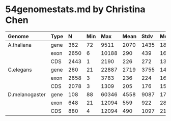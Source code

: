 # 54genomestats.md by Christina Chen

| Genome         | Type |  N   | Min |  Max  | Mean | Stdv | Med  |
|:---------------|:-----|:-----|:----|:------|:-----|:-----|:-----|
| A.thaliana     | gene |  362 |  72 |  9511 | 2070 | 1435 | 1893 |
|                | exon | 2650 |   6 | 10188 |  290 |  439 |  162 |
|                | CDS  | 2443 |   1 |  2190 |  226 |  272 |  137 |
| C.elegans      | gene |  260 |  21 | 22887 | 2719 | 3755 | 1473 |
|                | exon | 2658 |   3 |  3783 |  236 |  224 |  163 |
|                | CDS  | 2078 |   3 |  1309 |  205 |  176 |  153 |
| D.melanogaster | gene |  108 |  88 | 60346 | 4558 | 9087 | 1765 |
|                | exon |  648 |  21 | 12094 |  559 |  922 |  287 |
|                | CDS  |  880 |   4 | 12094 |  490 | 1097 |  214 |